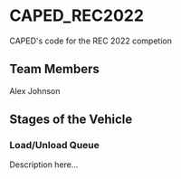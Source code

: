 # CAPED_REC2022
CAPED's code for the REC 2022 competion

## Team Members
Alex Johnson

## Stages of the Vehicle

### Load/Unload Queue
Description here...
